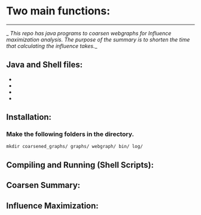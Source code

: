 # Two main functions:
------------------------

_ _This repo has java programs to coarsen webgraphs for Influence maximization analysis. The purpose of the summary is to shorten the time that calculating the influence takes.__

Java and Shell files:
---------------------

- 
-
-
- 

Installation:
--------------
### Make the following folders in the directory.

`mkdir coarsened_graphs/ graphs/ webgraph/ bin/ log/`


Compiling and Running (Shell Scripts):
--------------------------------------


Coarsen Summary:
----------------




Influence Maximization:
-------------------------

